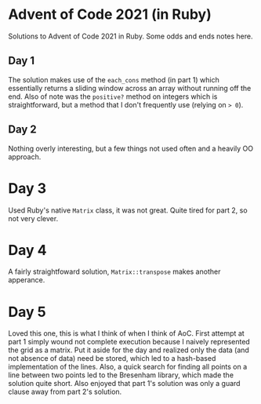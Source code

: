 # Advent of Code 2021 (in Ruby)
Solutions to Advent of Code 2021 in Ruby. Some odds and ends notes here.

## Day 1
The solution makes use of the `each_cons` method (in part 1) which essentially
returns a sliding window across an array without running off the end. Also of
note was the `positive?` method on integers which is straightforward, but a 
method that I don't frequently use (relying on `> 0`).

## Day 2
Nothing overly interesting, but a few things not used often and a heavily OO 
approach.

# Day 3
Used Ruby's native `Matrix` class, it was not great. Quite tired for part 2, so
not very clever.

# Day 4
A fairly straightfoward solution, `Matrix::transpose` makes another apperance.

# Day 5
Loved this one, this is what I think of when I think of AoC. First attempt at 
part 1 simply wound not complete execution because I naively represented the 
grid as a matrix. Put it aside for the day and realized only the data (and not
absence of data) need be stored, which led to a hash-based implementation of 
the lines.  Also, a quick search for finding all points on a line between two 
points led to the Bresenham library, which made the solution quite short. Also
enjoyed that part 1's solution was only a guard clause away from part 2's 
solution.